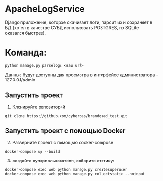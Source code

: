 # ApacheLogService
Django приложение, которое скачивает логи, парсит их и сохраняет в БД (хотел в качестве СУБД использовать POSTGRES, но SQLite оказался быстрее).
# Команда:
```
python manage.py parselogs <ваш url>
```
Данные будут доступны для просмотра в интерфейсе администратора - 127.0.0.1/admin
## Запустить проект
1) Клонируйте репозиторий 
```
git clone https://github.com/cyberdas/brandquad_test.git
```
## Запустить проект с помощью Docker
2) Разверните проект с помощью docker-compose
```
docker-compose up --build
```
3) создайте суперпользователя, соберите статику:
```
docker-compose exec web python manage.py createsuperuser
docker-compose exec web python manage.py collectstatic --noinput
```
